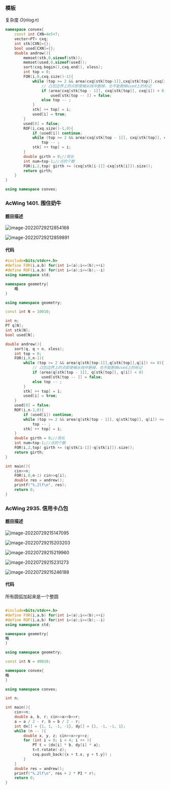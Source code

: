 ### 模板

复杂度 $O(n\log n)$

```cpp
namespace convex{
    const int CXN=4e5+7;
    vector<PT> cxq;
    int stk[CXN]={};
    bool used[CXN]={};
    double andrew(){
        memset(stk,0,sizeof(stk));
        memset(used,0,sizeof(used));
        sort(cxq.begin(),cxq.end(), xless);
        int top = 0;
        FOR(i,0,cxq.size()-1){
            while (top >= 2 && area(cxq[stk[top-1]],cxq[stk[top]],cxq[i]) <= 0){
                // 凸包边界上的点即使被从栈中删掉，也不能删掉used上的标记
                if (area(cxq[stk[top - 1]], cxq[stk[top]], cxq[i]) < 0)
                    used[stk[top -- ]] = false;
                else top -- ;
            }
            stk[ ++ top] = i;
            used[i] = true;
        }
        used[0] = false;
        ROF(i,cxq.size()-1,0){
            if (used[i]) continue;
            while (top >= 2 && area(cxq[stk[top - 1]], cxq[stk[top]], cxq[i]) <= 0)
                top -- ;
            stk[ ++ top] = i;
        }
        double girth = 0;//周长
        int num=top-1;//点的个数
        FOR(i,2,top) girth += (cxq[stk[i-1]]-cxq[stk[i]]).size();
        return girth;
    }
}

using namespace convex;
```



### AcWing 1401. 围住奶牛

#### 题目描述

![image-20220729212854168](https://nme-200t.oss-cn-hangzhou.aliyuncs.com/template/202207292128215.png)

![image-20220729212859891](https://nme-200t.oss-cn-hangzhou.aliyuncs.com/template/202207292128915.png)

#### 代码

```cpp
#include<bits/stdc++.h>
#define FOR(i,a,b) for(int i=(a);i<=(b);++i)
#define ROF(i,a,b) for(int i=(a);i>=(b);--i)
using namespace std;

namespace geometry{
	略
}

using namespace geometry;

const int N = 10010;

int n;
PT q[N];
int stk[N];
bool used[N];

double andrew(){
    sort(q, q + n, xless);
    int top = 0;
    FOR(i,0,n-1){
        while (top >= 2 && area(q[stk[top-1]],q[stk[top]],q[i]) <= 0){
            // 凸包边界上的点即使被从栈中删掉，也不能删掉used上的标记
            if (area(q[stk[top - 1]], q[stk[top]], q[i]) < 0)
                used[stk[top -- ]] = false;
            else top -- ;
        }
        stk[ ++ top] = i;
        used[i] = true;
    }
    used[0] = false;
    ROF(i,n-1,0){
        if (used[i]) continue;
        while (top >= 2 && area(q[stk[top - 1]], q[stk[top]], q[i]) <= 0)
            top -- ;
        stk[ ++ top] = i;
    }
    double girth = 0;//周长
    int num=top-1;//点的个数
    FOR(i,2,top) girth += (q[stk[i-1]]-q[stk[i]]).size();
    return girth;
}

int main(){
    cin>>n;
    FOR(i,0,n-1) cin>>q[i];
    double res = andrew();
    printf("%.2lf\n", res);
    return 0;
}

```

### AcWing 2935. 信用卡凸包

#### 题目描述

![image-20220729215147095](https://nme-200t.oss-cn-hangzhou.aliyuncs.com/template/202207292151135.png)

![image-20220729215203203](https://nme-200t.oss-cn-hangzhou.aliyuncs.com/template/202207292152235.png)

![image-20220729215219960](https://nme-200t.oss-cn-hangzhou.aliyuncs.com/template/202207292152999.png)

![image-20220729215231273](https://nme-200t.oss-cn-hangzhou.aliyuncs.com/template/202207292152311.png)

![image-20220729215246188](https://nme-200t.oss-cn-hangzhou.aliyuncs.com/template/202207292152227.png)

#### 代码

所有圆弧加起来是一个整圆

```cpp

#include<bits/stdc++.h>
#define FOR(i,a,b) for(int i=(a);i<=(b);++i)
#define ROF(i,a,b) for(int i=(a);i>=(b);--i)
using namespace std;

namespace geometry{
略
}

using namespace geometry;

const int N = 40010;

namespace convex{
略
}

using namespace convex;

int n;

int main(){
    cin>>n;
    double a, b, r; cin>>a>>b>>r;
    a = a / 2 - r, b = b / 2 - r;
    int dx[] = {1, 1, -1, -1}, dy[] = {1, -1, -1, 1};
    while (n -- ){
        double x, y, z; cin>>x>>y>>z;
        for (int i = 0; i < 4; i ++ ){
            PT t = {dx[i] * b, dy[i] * a};
            t=t.rotate(-z);
            cxq.push_back({x + t.x, y + t.y}) ;
        }
    }
    double res = andrew();
    printf("%.2lf\n", res + 2 * PI * r);
    return 0;
}
```

